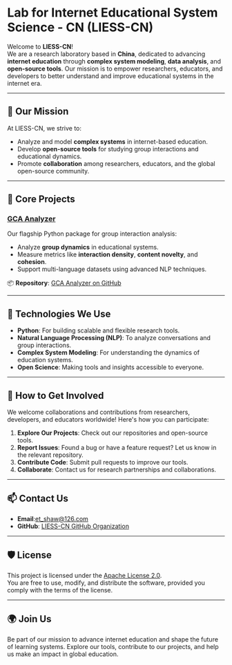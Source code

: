 # Lab for Internet Educational System Science - CN (LIESS-CN)

Welcome to **LIESS-CN**!  
We are a research laboratory based in **China**, dedicated to advancing **internet education** through **complex system modeling**, **data analysis**, and **open-source tools**. Our mission is to empower researchers, educators, and developers to better understand and improve educational systems in the internet era.

---

## 🌟 **Our Mission**
At LIESS-CN, we strive to:
- Analyze and model **complex systems** in internet-based education.
- Develop **open-source tools** for studying group interactions and educational dynamics.
- Promote **collaboration** among researchers, educators, and the global open-source community.

---

## 🚀 **Core Projects**
### **[GCA Analyzer](https://gca-analyzer.readthedocs.io/)**
Our flagship Python package for group interaction analysis:
- Analyze **group dynamics** in educational systems.
- Measure metrics like **interaction density**, **content novelty**, and **cohesion**.
- Support multi-language datasets using advanced NLP techniques.

📦 **Repository**: [GCA Analyzer on GitHub](https://github.com/etShaw-zh/gca_analyzer)

---

## 🔧 **Technologies We Use**
- **Python**: For building scalable and flexible research tools.
- **Natural Language Processing (NLP)**: To analyze conversations and group interactions.
- **Complex System Modeling**: For understanding the dynamics of education systems.
- **Open Science**: Making tools and insights accessible to everyone.

---

## 🤝 **How to Get Involved**
We welcome collaborations and contributions from researchers, developers, and educators worldwide! Here's how you can participate:
1. **Explore Our Projects**: Check out our repositories and open-source tools.
2. **Report Issues**: Found a bug or have a feature request? Let us know in the relevant repository.
3. **Contribute Code**: Submit pull requests to improve our tools.
4. **Collaborate**: Contact us for research partnerships and collaborations.

---

## 📫 **Contact Us**
- **Email**:et_shaw@126.com  
- **GitHub**: [LIESS-CN GitHub Organization](https://github.com/LIESS-CN)

---

## 🛡️ **License**
This project is licensed under the [Apache License 2.0](https://www.apache.org/licenses/LICENSE-2.0).  
You are free to use, modify, and distribute the software, provided you comply with the terms of the license.

---

## 🌍 **Join Us**
Be part of our mission to advance internet education and shape the future of learning systems. Explore our tools, contribute to our projects, and help us make an impact in global education.
